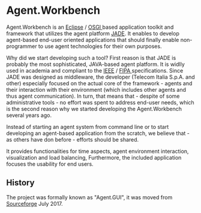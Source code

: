 # Agent.Workbench

Agent.Workbench is an [Eclipse](https://www.eclipse.org/) / [OSGI ](https://www.osgi.org/)based application toolkit and framework that utilizes the agent platform [JADE](http://jade.tilab.com/). It enables to develop agent-based end-user oriented applications that should finally enable non-programmer to use agent technologies for their own purposes.

Why did we start developing such a tool? First reason is that JADE is probably the most sophisticated, JAVA-based agent platform. It is widlly used in academia and compliant to the [IEEE](https://www.ieee.org) / [FIPA ](http://www.fipa.org/)specifications. Since JADE was designed as middleware, the developer \(Telecom Italia S.p.A. and other\) especially focused on the actual core of the framework - agents and their interaction with their environment \(which includes other agents and thus agent communication\). In turn, that means that - despite of some administrative tools - no effort was spent to address end-user needs, which is the second reason why we started developing the Agent.Workbench several years ago.

Instead of starting an agent system from command line or to start developing an agent-based application from the scratch, we believe that - as others have don before - efforts should be shared.

It provides functionalities for time aspects, agent environment interaction, visualization and load balancing, Furthermore, the included application focuses the usability for end users.

## History

The project was formally known as "Agent.GUI", it was moved from [Sourceforge](https://sourceforge.net/projects/agentgui/) July 2017.

